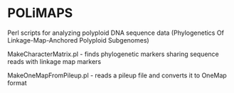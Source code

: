 POLiMAPS
========

Perl scripts for analyzing polyploid DNA sequence data (Phylogenetics Of Linkage-Map-Anchored Polyploid Subgenomes)

MakeCharacterMatrix.pl - finds phylogenetic markers sharing sequence reads with linkage map markers

MakeOneMapFromPileup.pl - reads a pileup file and converts it to OneMap format
